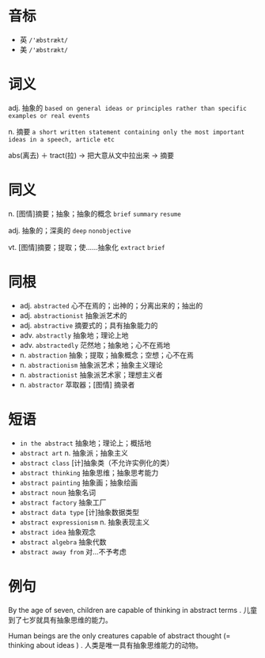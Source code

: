 # 音标

- 英 `/'æbstrækt/`
- 美 `/'æbstrækt/`

# 词义

adj. 抽象的
`based on general ideas or principles rather than specific examples or real events`

n. 摘要
`a short written statement containing only the most important ideas in a speech, article etc`



abs(离去) ＋ tract(拉) → 把大意从文中拉出来 → 摘要

# 同义

n. [图情]摘要；抽象；抽象的概念
`brief` `summary` `resume`

adj. 抽象的；深奥的
`deep` `nonobjective`

vt. [图情]摘要；提取；使……抽象化
`extract` `brief`

# 同根

- adj. `abstracted` 心不在焉的；出神的；分离出来的；抽出的
- adj. `abstractionist` 抽象派艺术的
- adj. `abstractive` 摘要式的；具有抽象能力的
- adv. `abstractly` 抽象地；理论上地
- adv. `abstractedly` 茫然地；抽象地；心不在焉地
- n. `abstraction` 抽象；提取；抽象概念；空想；心不在焉
- n. `abstractionism` 抽象派艺术；抽象主义理论
- n. `abstractionist` 抽象派艺术家；理想主义者
- n. `abstractor` 萃取器；[图情] 摘录者

# 短语

- `in the abstract` 抽象地；理论上；概括地
- `abstract art` n. 抽象派；抽象主义
- `abstract class` [计]抽象类（不允许实例化的类）
- `abstract thinking` 抽象思维；抽象思考能力
- `abstract painting` 抽象画；抽象绘画
- `abstract noun` 抽象名词
- `abstract factory` 抽象工厂
- `abstract data type` [计]抽象数据类型
- `abstract expressionism` n. 抽象表现主义
- `abstract idea` 抽象观念
- `abstract algebra` 抽象代数
- `abstract away from` 对…不予考虑

# 例句

By the age of seven, children are capable of thinking in abstract terms .
儿童到了七岁就具有抽象思维的能力。

Human beings are the only creatures capable of abstract thought (=  thinking about ideas  ) .
人类是唯一具有抽象思维能力的动物。


